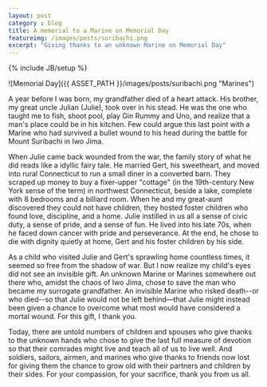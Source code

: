 ```yaml
---
layout: post
category : blog
title: A memorial to a Marine on Memorial Day
featureimg: /images/posts/suribachi.png
excerpt: "Giving thanks to an unknown Marine on Memorial Day"
---
```

{% include JB/setup %}

![Memorial Day]({{ ASSET_PATH }}/images/posts/suribachi.png "Marines")

A year before I was born, my grandfather died of a heart attack. His brother, my great uncle Julian (Julie), took over in his stead. He was the one who taught me to fish, shoot pool, play Gin Rummy and Uno, and realize that a man's place could be in his kitchen. Few could argue this last point with a Marine who had survived a bullet wound to his head during the battle for Mount Suribachi in Iwo Jima.

When Julie came back wounded from the war, the family story of what he did reads like a idyllic fairy tale. He married Gert, his sweetheart, and moved into rural Connecticut to run a small diner in a converted barn. They scraped up money to buy a fixer-upper "cottage" (in the 19th-century New York sense of the term) in northwest Connecticut, beside a lake, complete with 8 bedrooms and a billiard room. When he and my great-aunt discovered they could not have children, they hosted foster children who found love, discipline, and a home. Julie instilled in us all a sense of civic duty, a sense of pride, and a sense of fun. He lived into his late 70s, when he faced down cancer with pride and perseverance. At the end, he chose to die with dignity quietly at home, Gert and his foster children by his side. 

As a child who visited Julie and Gert's sprawling home countless times, it seemed so free from the shadow of war. But I now realize my child's eyes did not see an invisible gift. An unknown Marine or Marines somewhere out there who, amidst the chaos of Iwo Jima, chose to save the man who became my surrogate grandfather. An invisible Marine who risked death--or who died--so that Julie would not be left behind&mdash;that Julie might instead been given a chance to overcome what most would have considered a mortal wound. For this gift, I thank you.

Today, there are untold numbers of children and spouses who give thanks to the unknown hands who chose to give the last full measure of devotion so that their comrades might live and teach all of us to live well. And soldiers, sailors, airmen, and marines who give thanks to friends now lost for giving them the chance to grow old with their partners and children by their sides. For your compassion, for your sacrifice, thank you from us all. 